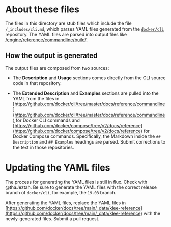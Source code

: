 # About these files

The files in this directory are stub files which include the file
`/_includes/cli.md`, which parses YAML files generated from the
[`docker/cli`](https://github.com/docker/cli) repository. The YAML files
are parsed into output files like
[/engine/reference/commandline/build/](/engine/reference/commandline/build/).

## How the output is generated

The output files are composed from two sources:

- The **Description** and **Usage** sections comes directly from
  the CLI source code in that repository.

- The **Extended Description** and **Examples** sections are pulled into the
  YAML from the files in [https://github.com/docker/cli/tree/master/docs/reference/commandline](https://github.com/docker/cli/tree/master/docs/reference/commandline) for Docker CLI commands and [https://github.com/docker/compose/tree/v2/docs/reference](https://github.com/docker/compose/tree/v2/docs/reference) for Docker Compose commands.
  Specifically, the Markdown inside the `## Description` and `## Examples`
  headings are parsed. Submit corrections to the text in those repositories.

# Updating the YAML files

The process for generating the YAML files is still in flux. Check with
@thaJeztah. Be sure to generate the YAML files with the correct
release branch of `docker/cli`, for example, the `19.03` branch.

After generating the YAML files, replace the YAML files in
[https://github.com/docker/docs/tree/main/_data/klee-reference](https://github.com/docker/docs/tree/main/_data/klee-reference)
with the newly-generated files. Submit a pull request.
